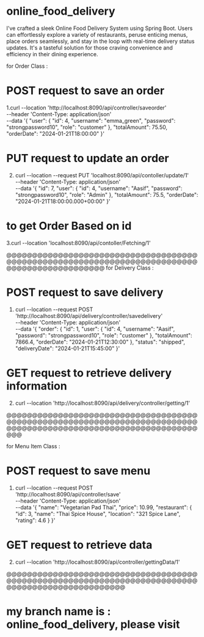 # online_food_delivery
I've crafted a sleek Online Food Delivery System using Spring Boot. Users can effortlessly explore a variety of restaurants, peruse enticing menus, place orders seamlessly, and stay in the loop with real-time delivery status updates. It's a tasteful solution for those craving convenience and efficiency in their dining experience.

for Order Class :
# POST request to save an order
1.curl --location 'http://localhost:8090/api/controller/saveorder' \
--header 'Content-Type: application/json' \
--data '{
    "user": {
      "id": 4,
      "username": "emma_green",
      "password": "strongpassword10",
      "role": "customer"
    },
    "totalAmount": 75.50,
    "orderDate": "2024-01-21T18:00:00"
}'

# PUT request to update an order
2. curl --location --request PUT 'localhost:8090/api/contoller/update/1' \
--header 'Content-Type: application/json' \
--data '{
    "id": 7,
    "user": {
        "id": 4,
        "username": "Aasif",
        "password": "strongpassword10",
        "role": "Admin"
    },
    "totalAmount": 75.5,
    "orderDate": "2024-01-21T18:00:00.000+00:00"
}'
# to get Order Based on id 
3.curl --location 'localhost:8090/api/contoller/Fetching/1'

@@@@@@@@@@@@@@@@@@@@@@@@@@@@@@@@@@@@@@@@@@@@@@@@@@@@@@@@@@@@@@@@@@@@@@@@@@@@@@@@@@@@@@@@@@@@@
for Delivery Class :
# POST request to save delivery 
1. curl --location --request POST 'http://localhost:8090/api/delivery/controller/savedelivery' \
--header 'Content-Type: application/json' \
--data '{
    "order": {
        "id": 1,
        "user": {
            "id": 4,
            "username": "Aasif",
            "password": "strongpassword10",
            "role": "customer"
        },
        "totalAmount": 7866.4,
        "orderDate": "2024-01-21T12:30:00"
    },
    "status": "shipped",
    "deliveryDate": "2024-01-21T15:45:00"
}'

# GET request to retrieve delivery information
2. curl --location 'http://localhost:8090/api/delivery/controller/getting/1'

@@@@@@@@@@@@@@@@@@@@@@@@@@@@@@@@@@@@@@@@@@@@@@@@@@@@@@@@@@@@@@@@@@@@@@@@@@@@@@@@@@@@@@@@@@@@@@@@@@@@@@@@@@@@@@@@@@

for Menu Item Class :
# POST request to save menu 
1. curl --location --request POST 'http://localhost:8090/api/controller/save' \
--header 'Content-Type: application/json' \
--data '{
  "name": "Vegetarian Pad Thai",
  "price": 10.99,
  "restaurant": {
    "id": 3,
    "name": "Thai Spice House",
    "location": "321 Spice Lane",
    "rating": 4.6
  }
}'

# GET request to retrieve data
2. curl --location 'http://localhost:8090/api/controller/gettingData/1'
   
@@@@@@@@@@@@@@@@@@@@@@@@@@@@@@@@@@@@@@@@@@@@@@@@@@@@@@@@@@@@@@@@@@@@@@@@@@@@@@@@@@@@@@@@@@@@@@@@@
#  my branch name is : online_food_delivery, please visit

















